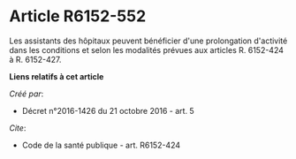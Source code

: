 # Article R6152-552

Les assistants des hôpitaux peuvent bénéficier d'une prolongation d'activité dans les conditions et selon les modalités
prévues aux articles R. 6152-424 à R. 6152-427.

**Liens relatifs à cet article**

_Créé par_:

  - Décret n°2016-1426 du 21 octobre 2016 - art. 5

_Cite_:

  - Code de la santé publique - art. R6152-424
